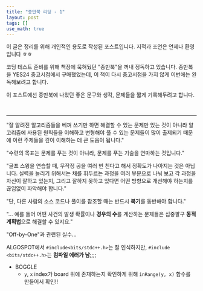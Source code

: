 ```yaml
---
title: "종만북 리딩 - 1"
layout: post
tags: []
use_math: true
---
```



이 글은 정리를 위해 개인적인 용도로 작성된 포스트입니다. 지적과 조언은 언제나 환영입니다 ㅎㅎ

코딩 테스트 준비를 위해 책장에 묵혀뒀던 "종만북"을 꺼내 정독하고 있습니다. 종만복을 YES24 중고서점에서 구매했었는데, 이 책이 다시 중고서점을 가지 않게 이번에는 완독해보려고 합니다.

이 포스트에선 종만북에 나왔던 좋은 문구와 생각, 문제들을 짧게 기록해두려고 합니다.

<br>
<hr>

"잘 알려진 알고리즘들을 베껴 쓰기만 하면 해결할 수 있는 문제만 있는 것이 아니라 알고리즘에 사용된 원칙들을 이해하고 변형해야 풀 수 있는 문제들이 많이 출제되기 때문에 이런 주제들을 깊이 이해하는 데 큰 도움이 됩니다."

"수련의 목표는 문제를 푸는 것이 아니라, 문제를 푸는 기술을 연마하는 것입니다."

"골프 스윙을 연습할 때, 무작정 공을 여러 번 친다고 해서 정확도가 나아지는 것은 아닙니다. 실력을 늘리기 위해서는 채를 휘두르는 과정을 여러 부분으로 나눠 보고 각 과정을 자신이 잘하고 있는지, 그리고 잘하지 못하고 있다면 어떤 방향으로 개선해야 하는지를 끊임없이 파악해야 합니다."

"단, 다른 사람의 소스 코드나 풀이를 참조할 때는 반드시 **복기**를 동반해야 합니다."

"... 예를 들어 어떤 사건의 발생 확률이나 **경우의 수**를 계산하는 문제들은 십중팔구 **동적 계획법**으로 해결할 수 있지요."


"Off-by-One"과 관련된 실수...

ALGOSPOT에서 `#include<bits/stdc++.h>`는 잘 인식하지만, `#include <bits/stdc++.h>`는 **컴파일 에러가 남**;;;;


- BOGGLE
  - `y`, `x` index가 board 위에 존재하는지 확인하게 위해 `inRange(y, x)` 함수를 만들어서 확인!!

